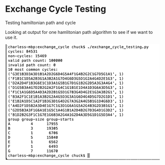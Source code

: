 # Exchange Cycle Testing

Testing hamiltonian path and cycle

Looking at output for one hamlitonian path algorithm to see if we want to use it.

<div align="middle"><img src="images/exchange_cycle_example_output.png" width=500></div>

